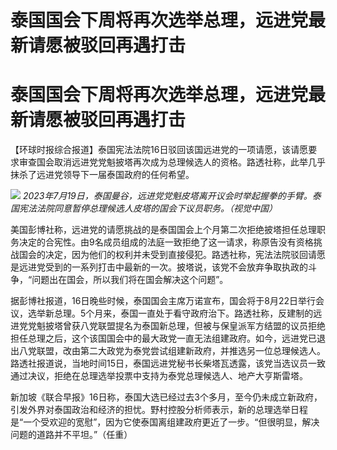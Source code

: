 # 泰国国会下周将再次选举总理，远进党最新请愿被驳回再遇打击

# 泰国国会下周将再次选举总理，远进党最新请愿被驳回再遇打击

【环球时报综合报道】泰国宪法法院16日驳回该国远进党的一项请愿，该请愿要求审查国会取消远进党党魁披塔再次成为总理候选人的资格。路透社称，此举几乎抹杀了远进党领导下一届泰国政府的任何希望。

![](https://inews.gtimg.com/om_bt/OkfTRAXKmAkq2886JcMnqt9uaelgxOqBsxxmhl42NNEVEAA/1000)
_2023年7月19日，泰国曼谷，远进党党魁皮塔离开议会时举起握拳的手臂。泰国宪法法院同意暂停总理候选人皮塔的国会下议员职务。（视觉中国）_

美国彭博社称，远进党的请愿挑战的是泰国国会上个月第二次拒绝披塔担任总理职务决定的合宪性。由9名成员组成的法庭一致拒绝了这一请求，称原告没有资格挑战国会的决定，因为他们的权利并未受到直接侵犯。路透社称，宪法法院驳回请愿是远进党受到的一系列打击中最新的一次。披塔说，该党不会放弃争取执政的斗争，“问题出在国会，所以我们将在国会解决这个问题”。

据彭博社报道，16日晚些时候，泰国国会主席万诺宣布，国会将于8月22日举行会议，选举新总理。5个月来，泰国一直处于看守政府治下。路透社称，反建制的远进党党魁披塔曾获八党联盟提名为泰国新总理，但被与保皇派军方结盟的议员拒绝担任总理之后，这个该国国会中的最大政党一直无法组建政府。如今，远进党已退出八党联盟，改由第二大政党为泰党尝试组建新政府，并推选另一位总理候选人。路透社报道说，当地时间15日，泰国远进党秘书长柴塔瓦透露，该党当选议员一致通过决议，拒绝在总理选举投票中支持为泰党总理候选人、地产大亨斯雷塔。

新加坡《联合早报》16日称，泰国大选已经过去3个多月，至今仍未成立新政府，引发外界对泰国政治和经济的担忧。野村控股分析师表示，新的总理选举日程是“一个受欢迎的宽慰”，因为它使泰国离组建政府更近了一步。“但很明显，解决问题的道路并不平坦。”（任重）

